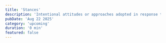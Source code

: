 ```yaml
---
title: 'Stances'
description: 'Intentional attitudes or approaches adopted in response to challenges or opportunities.'
pubDate: 'Aug 22 2025'
category: 'upcoming'
duration: '0 min'
featured: false
---
```

